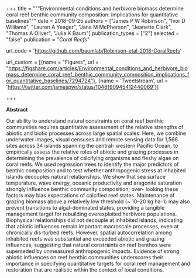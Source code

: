 +++
title = """Environmental conditions and herbivore biomass determine coral
reef benthic community composition: implications for quantitative
baselines"""
date = 2018-09-25
authors = ["James P W Robinson", "Ivor D Williams", "Lauren A Yeager", "Jana M McPherson", "Jeanette Clark", "Thomas A Oliver", "Julia K Baum"]
publication_types = ["2"]
selected = "false"
publication = "*Coral Reefs*"

url_code = 'https://github.com/baumlab/Robinson-etal-2018-CoralReefs'

url_custom = [{name = "Figures", url = "https://figshare.com/articles/Environmental_conditions_and_herbivore_biomass_determine_coral_reef_benthic_community_composition_implications_for_quantitative_baselines/7294724"}, {name = 'Tweetstream', url = 'https://twitter.com/jamespwr/status/1048190945412440069'}]

+++
<script type='text/javascript' src='https://d1bxh8uas1mnw7.cloudfront.net/assets/embed.js'></script>

<div data-badge-details="right" data-badge-type="medium-donut" data-doi="10.1007/s00338-018-01737-w" data-hide-no-mentions="true" class="altmetric-embed"></div>

**Abstract**

Our ability to understand natural constraints on coral reef benthic communities requires quantitative assessment of the relative strengths of abiotic and biotic processes across large spatial scales. Here, we combine underwater images, visual censuses and remote sensing data for 1,566 sites across 34 islands spanning the central- western Pacific Ocean, to empirically assess the relative roles of abiotic and grazing processes in determining the prevalence of calcifying organisms and fleshy algae on coral reefs. We used regression trees to identify the major predictors of benthic composition and to test whether anthropogenic stress at inhabited islands decouples natural relationships. We show that sea surface temperature, wave energy, oceanic productivity and aragonite saturation strongly influence benthic community composition; over- looking these factors may bias expectations of calcified reef states. Maintenance of grazing biomass above a relatively low threshold (~ 10–20 kg ha-1) may also prevent transitions to algal-dominated states, providing a tangible management target for rebuilding overexploited herbivore populations. Biophysical relationships did not decouple at inhabited islands, indicating that abiotic influences remain important macroscale processes, even at chronically dis-turbed reefs. However, spatial autocorrelation among inhabited reefs was substantial and exceeded abiotic and grazing influences, suggesting that natural constraints on reef benthos were superseded by unmeasured anthropogenic impacts. Evidence of strong abiotic influences on reef benthic communities underscores their importance in specifying quantitative targets for coral reef management and restoration that are realistic within the context of local conditions. 
